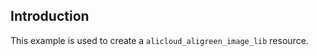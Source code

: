 ## Introduction

This example is used to create a `alicloud_aligreen_image_lib` resource.

<!-- BEGIN_TF_DOCS -->

<!-- END_TF_DOCS -->
